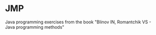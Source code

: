 # JMP
Java programming exercises from the book "Blinov IN, Romantchik VS - Java programming methods"
